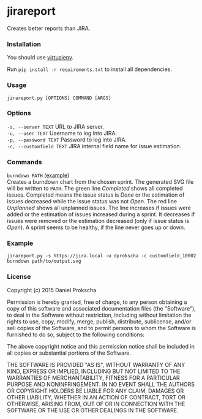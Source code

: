 # jirareport
Creates better reports than JIRA.

### Installation
You should use [virtualenv](https://github.com/pypa/virtualenv).

Run ``pip install -r requirements.txt`` to install all dependencies.

### Usage
``jirareport.py [OPTIONS] COMMAND [ARGS]``

### Options
``-s, --server TEXT`` URL to JIRA server.  
``-u, --user TEXT`` Username to log into JIRA.  
``-p, --password TEXT`` Password to log into JIRA.  
``-c, --customfield TEXT`` JIRA internal field name for issue estimation.

### Commands
``burndown PATH`` ([example](https://github.com/dprokscha/jirareport/blob/master/examples/burndown.svg))  
Creates a burndown chart from the chosen sprint. The generated SVG file will be written to ``PATH``. The green line *Completed* shows all completed issues. Completed means the issue status is *Done* or the estimation of issues decreased while the issue status was not *Open*. The red line *Unplanned* shows all unplanned issues. The line increases if issues were added or the estimation of issues increased during a sprint. It decreases if issues were removed or the estimation decreased (only if issue status is *Open*). A sprint seems to be healthy, if the line never goes up or down. 

### Example
``jirareport.py -s https://jira.local -u dprokscha -c customfield_10002 burndown path/to/output.svg``

### License
Copyright (c) 2015 Daniel Prokscha

Permission is hereby granted, free of charge, to any person obtaining a copy of this software and associated documentation files (the "Software"), to deal in the Software without restriction, including without limitation the rights to use, copy, modify, merge, publish, distribute, sublicense, and/or sell copies of the Software, and to permit persons to whom the Software is furnished to do so, subject to the following conditions:

The above copyright notice and this permission notice shall be included in all copies or substantial portions of the Software.

THE SOFTWARE IS PROVIDED "AS IS", WITHOUT WARRANTY OF ANY KIND, EXPRESS OR IMPLIED, INCLUDING BUT NOT LIMITED TO THE WARRANTIES OF MERCHANTABILITY, FITNESS FOR A PARTICULAR PURPOSE AND NONINFRINGEMENT. IN NO EVENT SHALL THE AUTHORS OR COPYRIGHT HOLDERS BE LIABLE FOR ANY CLAIM, DAMAGES OR OTHER LIABILITY, WHETHER IN AN ACTION OF CONTRACT, TORT OR OTHERWISE, ARISING FROM, OUT OF OR IN CONNECTION WITH THE SOFTWARE OR THE USE OR OTHER DEALINGS IN THE SOFTWARE.
